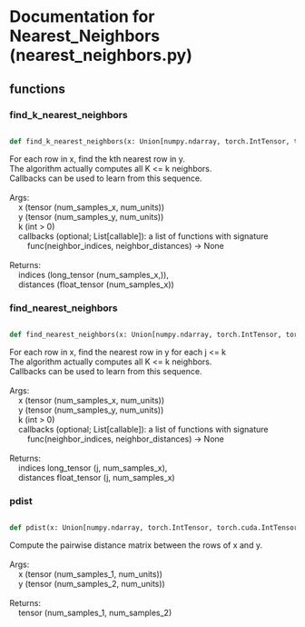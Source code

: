 # Documentation for Nearest_Neighbors (nearest_neighbors.py)

## functions

### find\_k\_nearest\_neighbors
```py

def find_k_nearest_neighbors(x: Union[numpy.ndarray, torch.IntTensor, torch.cuda.IntTensor, torch.ShortTensor, torch.cuda.ShortTensor, torch.LongTensor, torch.cuda.LongTensor, torch.ByteTensor, torch.cuda.ByteTensor, torch.FloatTensor, torch.cuda.FloatTensor, torch.DoubleTensor, torch.cuda.DoubleTensor], y: Union[numpy.ndarray, torch.IntTensor, torch.cuda.IntTensor, torch.ShortTensor, torch.cuda.ShortTensor, torch.LongTensor, torch.cuda.LongTensor, torch.ByteTensor, torch.cuda.ByteTensor, torch.FloatTensor, torch.cuda.FloatTensor, torch.DoubleTensor, torch.cuda.DoubleTensor], k: int, callbacks=None) -> Tuple[Union[numpy.ndarray, torch.IntTensor, torch.cuda.IntTensor, torch.ShortTensor, torch.cuda.ShortTensor, torch.LongTensor, torch.cuda.LongTensor, torch.ByteTensor, torch.cuda.ByteTensor, torch.FloatTensor, torch.cuda.FloatTensor, torch.DoubleTensor, torch.cuda.DoubleTensor], Union[numpy.ndarray, torch.IntTensor, torch.cuda.IntTensor, torch.ShortTensor, torch.cuda.ShortTensor, torch.LongTensor, torch.cuda.LongTensor, torch.ByteTensor, torch.cuda.ByteTensor, torch.FloatTensor, torch.cuda.FloatTensor, torch.DoubleTensor, torch.cuda.DoubleTensor]]

```



For each row in x, find the kth nearest row in y.<br />The algorithm actually computes all K <= k neighbors.<br />Callbacks can be used to learn from this sequence.<br /><br />Args:<br />&nbsp;&nbsp;&nbsp;&nbsp;x (tensor (num_samples_x, num_units))<br />&nbsp;&nbsp;&nbsp;&nbsp;y (tensor (num_samples_y, num_units))<br />&nbsp;&nbsp;&nbsp;&nbsp;k (int > 0)<br />&nbsp;&nbsp;&nbsp;&nbsp;callbacks (optional; List[callable]): a list of functions with signature<br />&nbsp;&nbsp;&nbsp;&nbsp;&nbsp;&nbsp;&nbsp;&nbsp;func(neighbor_indices, neighbor_distances) -> None<br /><br />Returns:<br />&nbsp;&nbsp;&nbsp;&nbsp;indices (long_tensor (num_samples_x,)),<br />&nbsp;&nbsp;&nbsp;&nbsp;distances (float_tensor (num_samples_x))


### find\_nearest\_neighbors
```py

def find_nearest_neighbors(x: Union[numpy.ndarray, torch.IntTensor, torch.cuda.IntTensor, torch.ShortTensor, torch.cuda.ShortTensor, torch.LongTensor, torch.cuda.LongTensor, torch.ByteTensor, torch.cuda.ByteTensor, torch.FloatTensor, torch.cuda.FloatTensor, torch.DoubleTensor, torch.cuda.DoubleTensor], y: Union[numpy.ndarray, torch.IntTensor, torch.cuda.IntTensor, torch.ShortTensor, torch.cuda.ShortTensor, torch.LongTensor, torch.cuda.LongTensor, torch.ByteTensor, torch.cuda.ByteTensor, torch.FloatTensor, torch.cuda.FloatTensor, torch.DoubleTensor, torch.cuda.DoubleTensor], k: int, callbacks=None) -> Tuple[Union[numpy.ndarray, torch.IntTensor, torch.cuda.IntTensor, torch.ShortTensor, torch.cuda.ShortTensor, torch.LongTensor, torch.cuda.LongTensor, torch.ByteTensor, torch.cuda.ByteTensor, torch.FloatTensor, torch.cuda.FloatTensor, torch.DoubleTensor, torch.cuda.DoubleTensor], Union[numpy.ndarray, torch.IntTensor, torch.cuda.IntTensor, torch.ShortTensor, torch.cuda.ShortTensor, torch.LongTensor, torch.cuda.LongTensor, torch.ByteTensor, torch.cuda.ByteTensor, torch.FloatTensor, torch.cuda.FloatTensor, torch.DoubleTensor, torch.cuda.DoubleTensor]]

```



For each row in x, find the nearest row in y for each j <= k<br />The algorithm actually computes all K <= k neighbors.<br />Callbacks can be used to learn from this sequence.<br /><br />Args:<br />&nbsp;&nbsp;&nbsp;&nbsp;x (tensor (num_samples_x, num_units))<br />&nbsp;&nbsp;&nbsp;&nbsp;y (tensor (num_samples_y, num_units))<br />&nbsp;&nbsp;&nbsp;&nbsp;k (int > 0)<br />&nbsp;&nbsp;&nbsp;&nbsp;callbacks (optional; List[callable]): a list of functions with signature<br />&nbsp;&nbsp;&nbsp;&nbsp;&nbsp;&nbsp;&nbsp;&nbsp;func(neighbor_indices, neighbor_distances) -> None<br /><br />Returns:<br />&nbsp;&nbsp;&nbsp;&nbsp;indices long_tensor (j, num_samples_x),<br />&nbsp;&nbsp;&nbsp;&nbsp;distances float_tensor (j, num_samples_x)


### pdist
```py

def pdist(x: Union[numpy.ndarray, torch.IntTensor, torch.cuda.IntTensor, torch.ShortTensor, torch.cuda.ShortTensor, torch.LongTensor, torch.cuda.LongTensor, torch.ByteTensor, torch.cuda.ByteTensor, torch.FloatTensor, torch.cuda.FloatTensor, torch.DoubleTensor, torch.cuda.DoubleTensor], y: Union[numpy.ndarray, torch.IntTensor, torch.cuda.IntTensor, torch.ShortTensor, torch.cuda.ShortTensor, torch.LongTensor, torch.cuda.LongTensor, torch.ByteTensor, torch.cuda.ByteTensor, torch.FloatTensor, torch.cuda.FloatTensor, torch.DoubleTensor, torch.cuda.DoubleTensor]) -> Union[numpy.ndarray, torch.IntTensor, torch.cuda.IntTensor, torch.ShortTensor, torch.cuda.ShortTensor, torch.LongTensor, torch.cuda.LongTensor, torch.ByteTensor, torch.cuda.ByteTensor, torch.FloatTensor, torch.cuda.FloatTensor, torch.DoubleTensor, torch.cuda.DoubleTensor]

```



Compute the pairwise distance matrix between the rows of x and y.<br /><br />Args:<br />&nbsp;&nbsp;&nbsp;&nbsp;x (tensor (num_samples_1, num_units))<br />&nbsp;&nbsp;&nbsp;&nbsp;y (tensor (num_samples_2, num_units))<br /><br />Returns:<br />&nbsp;&nbsp;&nbsp;&nbsp;tensor (num_samples_1, num_samples_2)

